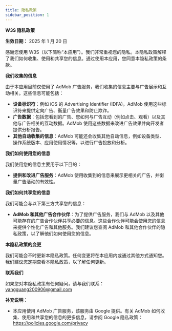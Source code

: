 ```yaml
---
title: 隐私政策
sidebar_position: 1
---
```


**W3S 隐私政策**

**生效日期：** 2025 年 1 月 20 日

感谢您使用 W3S（以下简称“本应用”）。我们非常重视您的隐私。本隐私政策解释了我们如何收集、使用和共享您的信息。通过使用本应用，您同意本隐私政策的条款。

**我们收集的信息**

由于本应用目前仅使用了 AdMob 广告服务，我们收集的信息主要与广告展示和互动相关。这些信息可能包括：

- **设备标识符**：例如 iOS 的 Advertising Identifier (IDFA)。AdMob 使用这些标识符来提供定向广告、衡量广告效果和防止欺诈。
- **广告数据**：包括您看到的广告、您如何与广告互动（例如点击、观看）以及其他与广告相关的互动数据。AdMob 使用这些数据来改进广告效果并向开发者提供分析报告。
- **其他自动收集的信息**：AdMob 可能还会收集其他自动信息，例如设备类型、操作系统版本、应用使用情况等，以进行广告投放和分析。

**我们如何使用您的信息**

我们使用您的信息主要用于以下目的：

- **提供和改进广告服务**：AdMob 使用收集到的信息来展示更相关的广告，并衡量广告活动的有效性。

**我们如何共享您的信息**

我们可能会与以下第三方共享您的信息：

- **AdMob 和其他广告合作伙伴**：为了提供广告服务，我们与 AdMob 以及其他可能存在的广告合作伙伴共享必要的信息。这些合作伙伴可能会使用您的信息来提供个性化广告和其他服务。我们建议您查阅 AdMob 和其他合作伙伴的隐私政策，以了解他们如何使用您的信息。

**本隐私政策的变更**

我们可能会不时更新本隐私政策。任何变更将在本应用内或通过其他方式通知您。我们建议您定期查看本隐私政策，以了解任何更新。

**联系我们**

如果您对本隐私政策有任何疑问，请与我们联系： yangguang200906@gmail.com

**补充说明：**

- 本应用使用 AdMob 广告服务，该服务由 Google 提供。有关 AdMob 如何收集、使用和共享您的信息的更多信息，请参阅 Google 隐私政策：https://policies.google.com/privacy
